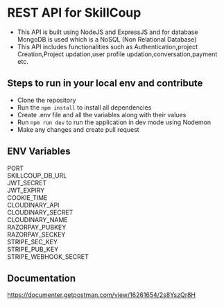 # REST API for SkillCoup
 - This API is built using NodeJS and ExpressJS and for database MongoDB is used which is a NoSQL (Non Relational Database)
 - This API includes functionalities such as Authentication,project Creation,Project updation,user profile updation,conversation,payment etc.
 
## Steps to run in your local env and contribute
 - Clone the repository
 - Run the `npm install` to install all dependencies
 - Create .env file and all the variables along with their values
 - Run `npm run dev` to run the application in dev mode using Nodemon
 - Make any changes and create pull request

## ENV Variables

PORT <br />
SKILLCOUP_DB_URL<br />
JWT_SECRET<br />
JWT_EXPIRY<br/>
COOKIE_TIME <br />
CLOUDINARY_API<br />
CLOUDINARY_SECRET <br/>
CLOUDINARY_NAME<br />
RAZORPAY_PUBKEY<br />
RAZORPAY_SECKEY<br />
STRIPE_SEC_KEY<br />
STRIPE_PUB_KEY<br />
STRIPE_WEBHOOK_SECRET <br />

## Documentation
https://documenter.getpostman.com/view/16261654/2s8YszQr8H

